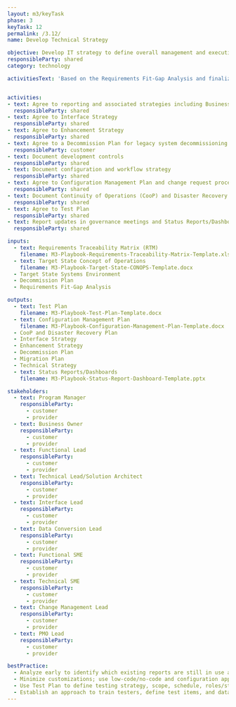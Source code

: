 ```yaml
---
layout: m3/keyTask
phase: 3
keyTask: 12
permalink: /3.12/
name: Develop Technical Strategy

objective: Develop IT strategy to define overall management and execution approach to system enhancements and implementation.
responsibleParty: shared
category: technology

activitiesText: 'Based on the Requirements Fit-Gap Analysis and finalized Target State Systems Environment, develop the Implementation Plan, including the approach for technical components:'


activities:
- text: Agree to reporting and associated strategies including Business Intelligence approach and tools
  responsibleParty: shared
- text: Agree to Interface Strategy
  responsibleParty: shared
- text: Agree to Enhancement Strategy
  responsibleParty: shared
- text: Agree to a Decommission Plan for legacy system decommissioning post migration
  responsibleParty: customer
- text: Document development controls
  responsibleParty: shared
- text: Document configuration and workflow strategy 
  responsibleParty: shared
- text: Agree to Configuration Management Plan and change request process
  responsibleParty: shared
- text: Document Continuity of Operations (CooP) and Disaster Recovery Plan
  responsibleParty: shared
- text: Agree to Test Plan
  responsibleParty: shared
- text: Report updates in governance meetings and Status Reports/Dashboards
  responsibleParty: shared

inputs:
  - text: Requirements Traceability Matrix (RTM)
    filename: M3-Playbook-Requirements-Traceability-Matrix-Template.xlsx
  - text: Target State Concept of Operations
    filename: M3-Playbook-Target-State-CONOPS-Template.docx
  - Target State Systems Environment
  - Decommission Plan
  - Requirements Fit-Gap Analysis

outputs:
  - text: Test Plan
    filename: M3-Playbook-Test-Plan-Template.docx
  - text: Configuration Management Plan
    filename: M3-Playbook-Configuration-Management-Plan-Template.docx
  - CooP and Disaster Recovery Plan
  - Interface Strategy
  - Enhancement Strategy
  - Decommission Plan
  - Migration Plan
  - Technical Strategy
  - text: Status Reports/Dashboards
    filename: M3-Playbook-Status-Report-Dashboard-Template.pptx

stakeholders:
  - text: Program Manager
    responsibleParty:
      - customer
      - provider
  - text: Business Owner
    responsibleParty:
      - customer
      - provider
  - text: Functional Lead
    responsibleParty:
      - customer
      - provider
  - text: Technical Lead/Solution Architect
    responsibleParty:
      - customer
      - provider
  - text: Interface Lead
    responsibleParty:
      - customer
      - provider
  - text: Data Conversion Lead
    responsibleParty:
      - customer
      - provider
  - text: Functional SME
    responsibleParty:
      - customer
      - provider
  - text: Technical SME
    responsibleParty:
      - customer
      - provider
  - text: Change Management Lead
    responsibleParty:
      - customer
      - provider
  - text: PMO Lead
    responsibleParty:
      - customer
      - provider

bestPractice:
  - Analyze early to identify which existing reports are still in use and must be included in requirements
  - Minimize customizations; use low-code/no-code and configuration approaches to simplify maintenance and upgrades
  - Use Test Plan to define testing strategy, scope, schedule, roles/stakeholders, required resources, and training approach. 
  - Establish an approach to train testers, define test items, and data requirements for testing.
---
```


